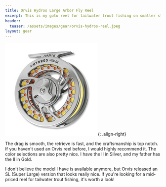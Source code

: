 ```yaml
---
title: Orvis Hydros Large Arbor Fly Reel
excerpt: This is my goto reel for tailwater trout fishing on smaller streams and rivers.
header:
  teaser: /assets/images/gear/orvis-hydros-reel.jpeg
layout: gear
---
```

![image-right](/assets/images/gear/orvis-hydros-reel.jpeg){: .align-right}

The drag is smooth, the retrieve is fast, and the craftsmanship is top notch. If you haven't used an Orvis reel before, I would highly recommend it. The color selections are also pretty nice. I have the II in Silver, and my father has the II in Gold.

I don't believe the model I have is available anymore, but Orvis released an SL (Super Large) version that looks really nice. If you're looking for a mid-priced reel for tailwater trout fishing, it's worth a look!